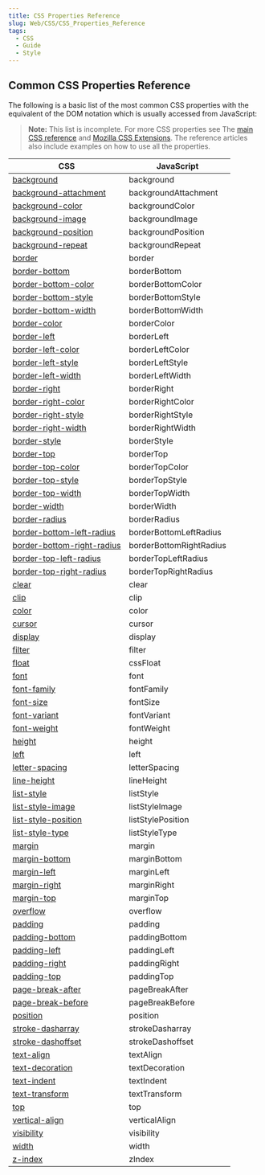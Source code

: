 ```yaml
---
title: CSS Properties Reference
slug: Web/CSS/CSS_Properties_Reference
tags:
  - CSS
  - Guide
  - Style
---
```


## Common CSS Properties Reference

The following is a basic list of the most common CSS properties with the equivalent of the DOM notation which is usually accessed from JavaScript:

> **Note:** This list is incomplete. For more CSS properties see The [main CSS reference](/en-US/docs/Web/CSS/Reference) and [Mozilla CSS Extensions](/en-US/docs/Web/CSS/Mozilla_Extensions). The reference articles also include examples on how to use all the properties.

| **CSS**                                                                      | **JavaScript**          |
| ---------------------------------------------------------------------------- | ----------------------- |
| [background](/en-US/docs/Web/CSS/background)                                 | background              |
| [background-attachment](/en-US/docs/Web/CSS/background-attachment)           | backgroundAttachment    |
| [background-color](/en-US/docs/Web/CSS/background-color)                     | backgroundColor         |
| [background-image](/en-US/docs/Web/CSS/background-image)                     | backgroundImage         |
| [background-position](/en-US/docs/Web/CSS/background-position)               | backgroundPosition      |
| [background-repeat](/en-US/docs/Web/CSS/background-repeat)                   | backgroundRepeat        |
| [border](/en-US/docs/Web/CSS/border)                                         | border                  |
| [border-bottom](/en-US/docs/Web/CSS/border-bottom)                           | borderBottom            |
| [border-bottom-color](/en-US/docs/Web/CSS/border-bottom-color)               | borderBottomColor       |
| [border-bottom-style](/en-US/docs/Web/CSS/border-bottom-style)               | borderBottomStyle       |
| [border-bottom-width](/en-US/docs/Web/CSS/border-bottom-width)               | borderBottomWidth       |
| [border-color](/en-US/docs/Web/CSS/border-color)                             | borderColor             |
| [border-left](/en-US/docs/Web/CSS/border-left)                               | borderLeft              |
| [border-left-color](/en-US/docs/Web/CSS/border-left-color)                   | borderLeftColor         |
| [border-left-style](/en-US/docs/Web/CSS/border-left-style)                   | borderLeftStyle         |
| [border-left-width](/en-US/docs/Web/CSS/border-left-width)                   | borderLeftWidth         |
| [border-right](/en-US/docs/Web/CSS/border-right)                             | borderRight             |
| [border-right-color](/en-US/docs/Web/CSS/border-right-color)                 | borderRightColor        |
| [border-right-style](/en-US/docs/Web/CSS/border-right-style)                 | borderRightStyle        |
| [border-right-width](/en-US/docs/Web/CSS/border-right-width)                 | borderRightWidth        |
| [border-style](/en-US/docs/Web/CSS/border-style)                             | borderStyle             |
| [border-top](/en-US/docs/Web/CSS/border-top)                                 | borderTop               |
| [border-top-color](/en-US/docs/Web/CSS/border-top-color)                     | borderTopColor          |
| [border-top-style](/en-US/docs/Web/CSS/border-top-style)                     | borderTopStyle          |
| [border-top-width](/en-US/docs/Web/CSS/border-top-width)                     | borderTopWidth          |
| [border-width](/en-US/docs/Web/CSS/border-width)                             | borderWidth             |
| [border-radius](/en-US/docs/Web/CSS/border-radius)                           | borderRadius            |
| [border-bottom-left-radius](/en-US/docs/Web/CSS/border-bottom-left-radius)   | borderBottomLeftRadius  |
| [border-bottom-right-radius](/en-US/docs/Web/CSS/border-bottom-right-radius) | borderBottomRightRadius |
| [border-top-left-radius](/en-US/docs/Web/CSS/border-top-left-radius)         | borderTopLeftRadius     |
| [border-top-right-radius](/en-US/docs/Web/CSS/border-top-right-radius)       | borderTopRightRadius    |
| [clear](/en-US/docs/Web/CSS/clear)                                           | clear                   |
| [clip](/en-US/docs/Web/CSS/clip)                                             | clip                    |
| [color](/en-US/docs/Web/CSS/color)                                           | color                   |
| [cursor](/en-US/docs/Web/CSS/cursor)                                         | cursor                  |
| [display](/en-US/docs/Web/CSS/display)                                       | display                 |
| [filter](/en-US/docs/Web/CSS/filter)                                         | filter                  |
| [float](/en-US/docs/Web/CSS/float)                                           | cssFloat                |
| [font](/en-US/docs/Web/CSS/font)                                             | font                    |
| [font-family](/en-US/docs/Web/CSS/font-family)                               | fontFamily              |
| [font-size](/en-US/docs/Web/CSS/font-size)                                   | fontSize                |
| [font-variant](/en-US/docs/Web/CSS/font-variant)                             | fontVariant             |
| [font-weight](/en-US/docs/Web/CSS/font-weight)                               | fontWeight              |
| [height](/en-US/docs/Web/CSS/height)                                         | height                  |
| [left](/en-US/docs/Web/CSS/left)                                             | left                    |
| [letter-spacing](/en-US/docs/Web/CSS/letter-spacing)                         | letterSpacing           |
| [line-height](/en-US/docs/Web/CSS/line-height)                               | lineHeight              |
| [list-style](/en-US/docs/Web/CSS/list-style)                                 | listStyle               |
| [list-style-image](/en-US/docs/Web/CSS/list-style-image)                     | listStyleImage          |
| [list-style-position](/en-US/docs/Web/CSS/list-style-position)               | listStylePosition       |
| [list-style-type](/en-US/docs/Web/CSS/list-style-type)                       | listStyleType           |
| [margin](/en-US/docs/Web/CSS/margin)                                         | margin                  |
| [margin-bottom](/en-US/docs/Web/CSS/margin-bottom)                           | marginBottom            |
| [margin-left](/en-US/docs/Web/CSS/margin-left)                               | marginLeft              |
| [margin-right](/en-US/docs/Web/CSS/margin-right)                             | marginRight             |
| [margin-top](/en-US/docs/Web/CSS/margin-top)                                 | marginTop               |
| [overflow](/en-US/docs/Web/CSS/overflow)                                     | overflow                |
| [padding](/en-US/docs/Web/CSS/padding)                                       | padding                 |
| [padding-bottom](/en-US/docs/Web/CSS/padding-bottom)                         | paddingBottom           |
| [padding-left](/en-US/docs/Web/CSS/padding-left)                             | paddingLeft             |
| [padding-right](/en-US/docs/Web/CSS/padding-right)                           | paddingRight            |
| [padding-top](/en-US/docs/Web/CSS/padding-top)                               | paddingTop              |
| [page-break-after](/en-US/docs/Web/CSS/page-break-after)                     | pageBreakAfter          |
| [page-break-before](/en-US/docs/Web/CSS/page-break-before)                   | pageBreakBefore         |
| [position](/en-US/docs/Web/CSS/position)                                     | position                |
| [stroke-dasharray](/en-US/docs/Web/SVG/Attribute/stroke-dasharray)           | strokeDasharray         |
| [stroke-dashoffset](/en-US/docs/Web/SVG/Attribute/stroke-dashoffset)         | strokeDashoffset        |
| [text-align](/en-US/docs/Web/CSS/text-align)                                 | textAlign               |
| [text-decoration](/en-US/docs/Web/CSS/text-decoration)                       | textDecoration          |
| [text-indent](/en-US/docs/Web/CSS/text-indent)                               | textIndent              |
| [text-transform](/en-US/docs/Web/CSS/text-transform)                         | textTransform           |
| [top](/en-US/docs/Web/CSS/top)                                               | top                     |
| [vertical-align](/en-US/docs/Web/CSS/vertical-align)                         | verticalAlign           |
| [visibility](/en-US/docs/Web/CSS/visibility)                                 | visibility              |
| [width](/en-US/docs/Web/CSS/width)                                           | width                   |
| [z-index](/en-US/docs/Web/CSS/z-index)                                       | zIndex                  |
